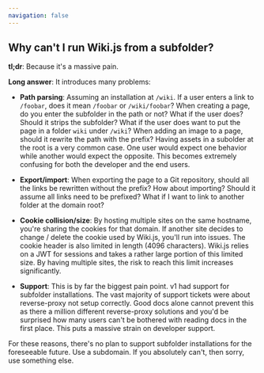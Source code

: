 ```yaml
---
navigation: false
---
```


## Why can't I run Wiki.js from a subfolder?

**tl;dr**: Because it's a massive pain.

**Long answer**: It introduces many problems:

- **Path parsing**: Assuming an installation at `/wiki`. If a user enters a link to `/foobar`, does it mean `/foobar` or  `/wiki/foobar`? When creating a page, do you enter the subfolder in the path or not? What if the user does? Should it strips the subfolder? What if the user does want to put the page in a folder `wiki` under `/wiki`? When adding an image to a page, should it rewrite the path with the prefix? Having assets in a subolder at the root is a very common case. One user would expect one behavior while another would expect the opposite. This becomes extremely confusing for both the developer and the end users.

- **Export/import**: When exporting the page to a Git repository, should all the links be rewritten without the prefix? How about importing? Should it assume all links need to be prefixed? What if I want to link to another folder at the domain root?

- **Cookie collision/size**: By hosting multiple sites on the same hostname, you're sharing the cookies for that domain. If another site decides to change / delete the cookie used by Wiki.js, you'll run into issues. The cookie header is also limited in length (4096 characters). Wiki.js relies on a JWT for sessions and takes a rather large portion of this limited size. By having multiple sites, the risk to reach this limit increases significantly.

- **Support**: This is by far the biggest pain point. v1 had support for subfolder installations. The vast majority of support tickets were about reverse-proxy not setup correctly. Good docs alone cannot prevent this as there a million different reverse-proxy solutions and you'd be surprised how many users can't be bothered with reading docs in the first place. This puts a massive strain on developer support.

For these reasons, there's no plan to support subfolder installations for the foreseeable future. Use a subdomain. If you absolutely can't, then sorry, use something else.
